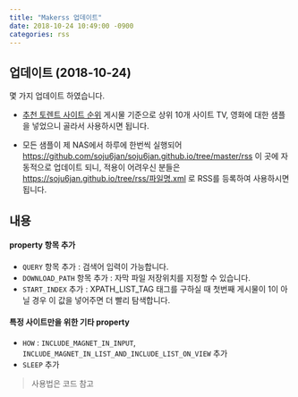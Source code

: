 ```yaml
---
title: "Makerss 업데이트"
date: 2018-10-24 10:49:00 -0900
categories: rss
---
```

## 업데이트 (2018-10-24)
몇 가지 업데이트 하였습니다.

- [추천 토렌트 사이트 순위](http://jaewook.net/archives/2613) 게시물 기준으로 상위 10개 사이트 TV, 영화에 대한 샘플을 넣었으니 골라서 사용하시면 됩니다.

- 모든 샘플이 제 NAS에서 하루에 한번씩 실행되어  https://github.com/soju6jan/soju6jan.github.io/tree/master/rss 이 곳에 자동적으로 업데이트 되니, 적용이 어려우신 분들은  https://soju6jan.github.io/tree/rss/파일명.xml 로 RSS를 등록하여 사용하시면 됩니다.


## 내용
#### property 항목 추가
- ```QUERY``` 항목 추가 : 검색어 입력이 가능합니다.
- ```DOWNLOAD_PATH``` 항목 추가 : 자막 파일 저장위치를 지정할 수 있습니다.
- ```START_INDEX``` 추가 : XPATH_LIST_TAG 태그를 구하실 때 첫번째 게시물이 1이 아닐 경우 이 값을 넣어주면 더 빨리 탐색합니다.

#### 특정 사이트만을 위한 기타 property
- ```HOW``` : ```INCLUDE_MAGNET_IN_INPUT```, ```INCLUDE_MAGNET_IN_LIST_AND_INCLUDE_LIST_ON_VIEW``` 추가
- ```SLEEP``` 추가
> 사용법은 코드 참고
